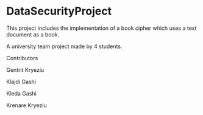 # DataSecurityProject

This project includes the implementation of a book cipher which uses a text document as a book.
 

A university team project made by 4 students. 

Contributors

Gentrit Kryeziu

Klajdi Gashi 

Kleda Gashi

Krenare Kryeziu 
